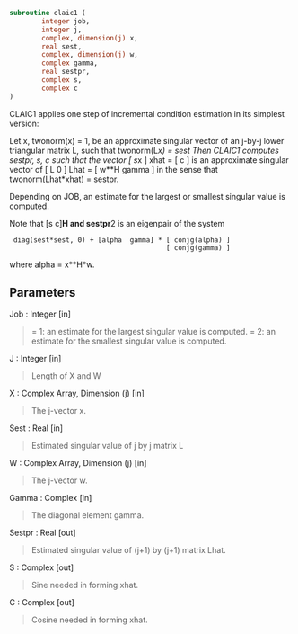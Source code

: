 ```fortran
subroutine claic1 (
		integer job,
		integer j,
		complex, dimension(j) x,
		real sest,
		complex, dimension(j) w,
		complex gamma,
		real sestpr,
		complex s,
		complex c
)
```

 CLAIC1 applies one step of incremental condition estimation in
 its simplest version:

 Let x, twonorm(x) = 1, be an approximate singular vector of an j-by-j
 lower triangular matrix L, such that
          twonorm(L*x) = sest
 Then CLAIC1 computes sestpr, s, c such that
 the vector
                 [ s*x ]
          xhat = [  c  ]
 is an approximate singular vector of
                 [ L      0  ]
          Lhat = [ w**H gamma ]
 in the sense that
          twonorm(Lhat*xhat) = sestpr.

 Depending on JOB, an estimate for the largest or smallest singular
 value is computed.

 Note that [s c]**H and sestpr**2 is an eigenpair of the system

     diag(sest*sest, 0) + [alpha  gamma] * [ conjg(alpha) ]
                                           [ conjg(gamma) ]

 where  alpha =  x**H*w.

## Parameters
Job : Integer [in]
> = 1: an estimate for the largest singular value is computed.
> = 2: an estimate for the smallest singular value is computed.

J : Integer [in]
> Length of X and W

X : Complex Array, Dimension (j) [in]
> The j-vector x.

Sest : Real [in]
> Estimated singular value of j by j matrix L

W : Complex Array, Dimension (j) [in]
> The j-vector w.

Gamma : Complex [in]
> The diagonal element gamma.

Sestpr : Real [out]
> Estimated singular value of (j+1) by (j+1) matrix Lhat.

S : Complex [out]
> Sine needed in forming xhat.

C : Complex [out]
> Cosine needed in forming xhat.

